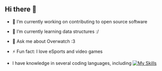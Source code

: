 ## Hi there 👋

- 🔭 I’m currently working on contributing to open source software
- 🌱 I’m currently learning data structures :/
- 💬 Ask me about Overwatch :3
- ⚡ Fun fact: I love eSports and video games

- I have knowledge in several coding languages, including
[![My Skills](https://skillicons.dev/icons?i=html,css,nodejs,js,java,py,powershell)](https://mast3rc0d3.github.io/Portfolio/)
